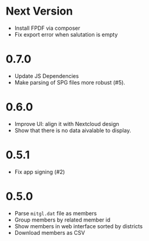 # Next Version

- Install FPDF via composer
- Fix export error when salutation is empty

# 0.7.0

- Update JS Dependencies
- Make parsing of SPG files more robust (#5).

# 0.6.0

- Improve UI: align it with Nextcloud design
- Show that there is no data aivalable to display.

# 0.5.1

- Fix app signing (#2)

# 0.5.0

- Parse `mitgl.dat` file as members
- Group members by related member id
- Show members in web interface sorted by districts
- Download members as CSV

